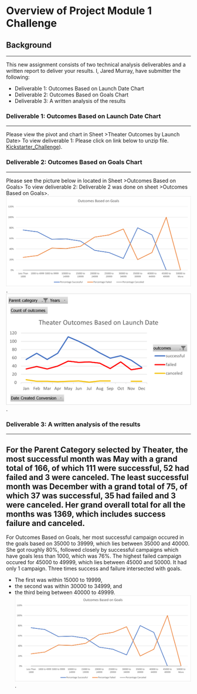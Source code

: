 # Overview of Project Module 1 Challenge
## Background
--- 
This new assignment consists of two technical analysis deliverables and a written report to deliver your results. I, Jared Murray, have submitter the following:
* Deliverable 1: Outcomes Based on Launch Date Chart
* Deliverable 2: Outcomes Based on Goals Chart
* Deliverable 3: A written analysis of the results
### Deliverable 1: Outcomes Based on Launch Date Chart
--- 
Please view the pivot and chart in Sheet >Theater Outcomes by Launch Date>
To view deliverable 1: Please click on link below to unzip file.
 [Kickstarter_Challenge](https://github.com/JaredTMurray/Module-1-Challenge/blob/main/Kickstarter_Challenge.zip)).
### Deliverable 2: Outcomes Based on Goals Chart
---
Please see the picture below in located in Sheet >Outcomes Based on Goals>
To view deliverable 2: Deliverable 2 was done on sheet >Outcomes Based on Goals>.
  ![Outcome vs Goals Image](https://github.com/JaredTMurray/Module-1-Challenge/blob/main/Outcomes_vs_Goals.png).
  ![Theater Outcomes vs Launch Image](https://github.com/JaredTMurray/Module-1-Challenge/blob/main/Theater_Outcomes_vs_Launch.png).
  
### Deliverable 3: A written analysis of the results
--- 
For the Parent Category selected by Theater, the most successful month was May with a grand total of 166, of which 111 were successful, 52 had failed and 3 were canceled. The least successful month was December with a grand total of 75, of which 37 was successful, 35 had failed and 3 were canceled. Her grand overall total for all the months was 1369, which includes success failure and canceled.
---
For Outcomes Based on Goals, her most successful campaign occured in the goals based on 35000 to 39999, which lies between 35000 and 40000. She got roughly 80%, followed closely by successful campaigns which have goals less than 1000, which was 76%. 
The highest failed campaign occured for 45000 to 49999, which lies between 45000 and 50000. It had only 1 campaign. 
Three times success and failure intersected with goals. 
* The first was within 15000 to 19999, 
* the second was within 30000 to 34999, and 
* the third being between 40000 to 49999. 
 ![Outcome vs Goals Image](https://github.com/JaredTMurray/Module-1-Challenge/blob/main/Outcomes_vs_Goals.png).

